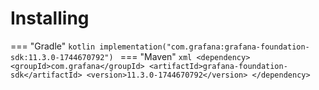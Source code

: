 # Installing

=== "Gradle"
    ```kotlin
    implementation("com.grafana:grafana-foundation-sdk:11.3.0-1744670792")
    ```
=== "Maven"
    ```xml
    <dependency>
        <groupId>com.grafana</groupId>
        <artifactId>grafana-foundation-sdk</artifactId>
        <version>11.3.0-1744670792</version>
    </dependency>
    ```
